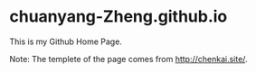 # chuanyang-Zheng.github.io
This is my Github Home Page. 

Note: The templete of the page comes from http://chenkai.site/. 

